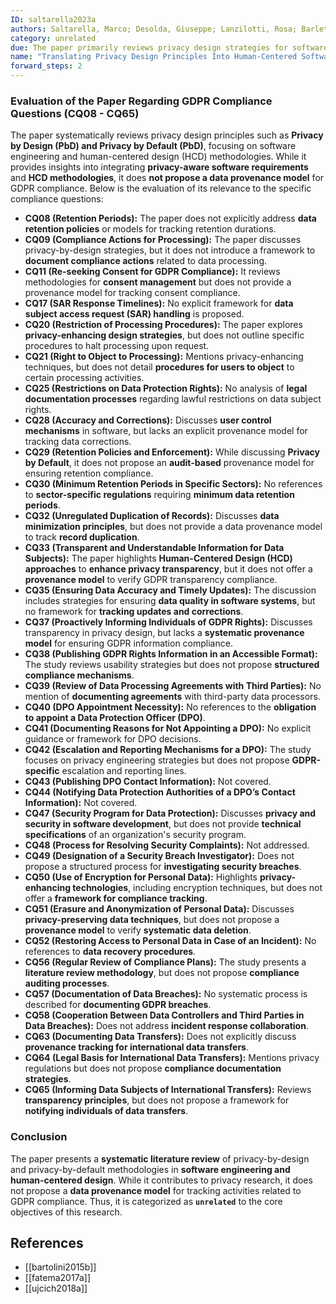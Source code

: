 ```yaml
---
ID: saltarella2023a
authors: Saltarella, Marco; Desolda, Giuseppe; Lanzilotti, Rosa; Barletta, Vita Santa
category: unrelated
due: The paper primarily reviews privacy design strategies for software development, focusing on human-centered design principles rather than proposing a data provenance model for GDPR compliance tracking.
name: "Translating Privacy Design Principles Into Human-Centered Software Lifecycle: A Literature Review"
forward_steps: 2
---
```


### **Evaluation of the Paper Regarding GDPR Compliance Questions (CQ08 - CQ65)**

The paper systematically reviews privacy design principles such as **Privacy by Design (PbD) and Privacy by Default (PbD)**, focusing on software engineering and human-centered design (HCD) methodologies. While it provides insights into integrating **privacy-aware software requirements** and **HCD methodologies**, it does **not propose a data provenance model** for GDPR compliance. Below is the evaluation of its relevance to the specific compliance questions:

- **CQ08 (Retention Periods):** The paper does not explicitly address **data retention policies** or models for tracking retention durations.
- **CQ09 (Compliance Actions for Processing):** The paper discusses privacy-by-design strategies, but it does not introduce a framework to **document compliance actions** related to data processing.
- **CQ11 (Re-seeking Consent for GDPR Compliance):** It reviews methodologies for **consent management** but does not provide a provenance model for tracking consent compliance.
- **CQ17 (SAR Response Timelines):** No explicit framework for **data subject access request (SAR) handling** is proposed.
- **CQ20 (Restriction of Processing Procedures):** The paper explores **privacy-enhancing design strategies**, but does not outline specific procedures to halt processing upon request.
- **CQ21 (Right to Object to Processing):** Mentions privacy-enhancing techniques, but does not detail **procedures for users to object** to certain processing activities.
- **CQ25 (Restrictions on Data Protection Rights):** No analysis of **legal documentation processes** regarding lawful restrictions on data subject rights.
- **CQ28 (Accuracy and Corrections):** Discusses **user control mechanisms** in software, but lacks an explicit provenance model for tracking data corrections.
- **CQ29 (Retention Policies and Enforcement):** While discussing **Privacy by Default**, it does not propose an **audit-based** provenance model for ensuring retention compliance.
- **CQ30 (Minimum Retention Periods in Specific Sectors):** No references to **sector-specific regulations** requiring **minimum data retention periods**.
- **CQ32 (Unregulated Duplication of Records):** Discusses **data minimization principles**, but does not provide a data provenance model to track **record duplication**.
- **CQ33 (Transparent and Understandable Information for Data Subjects):** The paper highlights **Human-Centered Design (HCD) approaches** to **enhance privacy transparency**, but it does not offer a **provenance model** to verify GDPR transparency compliance.
- **CQ35 (Ensuring Data Accuracy and Timely Updates):** The discussion includes strategies for ensuring **data quality in software systems**, but no framework for **tracking updates and corrections**.
- **CQ37 (Proactively Informing Individuals of GDPR Rights):** Discusses transparency in privacy design, but lacks a **systematic provenance model** for ensuring GDPR information compliance.
- **CQ38 (Publishing GDPR Rights Information in an Accessible Format):** The study reviews usability strategies but does not propose **structured compliance mechanisms**.
- **CQ39 (Review of Data Processing Agreements with Third Parties):** No mention of **documenting agreements** with third-party data processors.
- **CQ40 (DPO Appointment Necessity):** No references to the **obligation to appoint a Data Protection Officer (DPO)**.
- **CQ41 (Documenting Reasons for Not Appointing a DPO):** No explicit guidance or framework for DPO decisions.
- **CQ42 (Escalation and Reporting Mechanisms for a DPO):** The study focuses on privacy engineering strategies but does not propose **GDPR-specific** escalation and reporting lines.
- **CQ43 (Publishing DPO Contact Information):** Not covered.
- **CQ44 (Notifying Data Protection Authorities of a DPO’s Contact Information):** Not covered.
- **CQ47 (Security Program for Data Protection):** Discusses **privacy and security in software development**, but does not provide **technical specifications** of an organization's security program.
- **CQ48 (Process for Resolving Security Complaints):** Not addressed.
- **CQ49 (Designation of a Security Breach Investigator):** Does not propose a structured process for **investigating security breaches**.
- **CQ50 (Use of Encryption for Personal Data):** Highlights **privacy-enhancing technologies**, including encryption techniques, but does not offer a **framework for compliance tracking**.
- **CQ51 (Erasure and Anonymization of Personal Data):** Discusses **privacy-preserving data techniques**, but does not propose a **provenance model** to verify **systematic data deletion**.
- **CQ52 (Restoring Access to Personal Data in Case of an Incident):** No references to **data recovery procedures**.
- **CQ56 (Regular Review of Compliance Plans):** The study presents a **literature review methodology**, but does not propose **compliance auditing processes**.
- **CQ57 (Documentation of Data Breaches):** No systematic process is described for **documenting GDPR breaches**.
- **CQ58 (Cooperation Between Data Controllers and Third Parties in Data Breaches):** Does not address **incident response collaboration**.
- **CQ63 (Documenting Data Transfers):** Does not explicitly discuss **provenance tracking for international data transfers**.
- **CQ64 (Legal Basis for International Data Transfers):** Mentions privacy regulations but does not propose **compliance documentation strategies**.
- **CQ65 (Informing Data Subjects of International Transfers):** Reviews **transparency principles**, but does not propose a framework for **notifying individuals of data transfers**.

### **Conclusion**
The paper presents a **systematic literature review** of privacy-by-design and privacy-by-default methodologies in **software engineering and human-centered design**. While it contributes to privacy research, it does not propose a **data provenance model** for tracking activities related to GDPR compliance. Thus, it is categorized as **`unrelated`** to the core objectives of this research.

## References

- [[bartolini2015b]]
- [[fatema2017a]]
- [[ujcich2018a]]